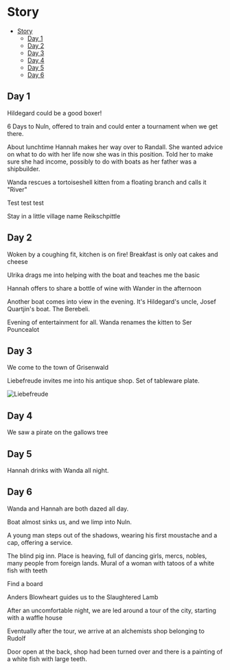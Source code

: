 # Story

- [Story](#story)
  - [Day 1](#day-1)
  - [Day 2](#day-2)
  - [Day 3](#day-3)
  - [Day 4](#day-4)
  - [Day 5](#day-5)
  - [Day 6](#day-6)

## Day 1

Hildegard could be a good boxer!  

6 Days to Nuln, offered to train and could enter a tournament when we get there.  

About lunchtime Hannah makes her way over to Randall.  She wanted advice on what to do with her life now she was in this position.  Told her to make sure she had income, possibly to do with boats as her father  was a shipbuilder.

Wanda rescues a tortoiseshell kitten from a floating branch and calls it "River"

Test test test

Stay in a little village name Reikschpittle

## Day 2

Woken by a coughing fit, kitchen is on fire!  Breakfast is only oat cakes and cheese

Ulrika drags me into helping with the boat and teaches me the basic

Hannah offers to share a bottle of wine with Wander in the afternoon  

Another boat comes into view in the evening. It's Hildegard's uncle, Josef Quartjin's boat. The Berebeli.

Evening of entertainment for all.  Wanda renames the kitten to Ser Pouncealot

## Day 3

We come to the town of Grisenwald  

Liebefreude invites me into his antique shop. Set of tableware plate. 

![Liebefreude](https://cdn.discordapp.com/attachments/701360672096780368/708693576619524217/253361d96cb3371b1b4bc862fa30a2dbec9e1f1a.png)

## Day 4

We saw a pirate on the gallows tree

## Day 5

Hannah drinks with Wanda all night.

## Day 6

Wanda and Hannah are both dazed all day.

Boat almost sinks us, and we limp into Nuln.

A young man steps out of the shadows, wearing his first moustache and a cap, offering a service.

The blind pig inn.  Place is heaving, full of dancing girls, mercs, nobles, many people from foreign lands. Mural of a woman with tatoos of a white fish with teeth

Find a board

Anders Blowheart guides us to the Slaughtered Lamb

After an uncomfortable night, we are led around a tour of the city, starting with a waffle house

Eventually after the tour, we arrive at an alchemists shop belonging to Rudolf

Door open at the back, shop had been turned over and there is a painting of a white fish with large teeth.